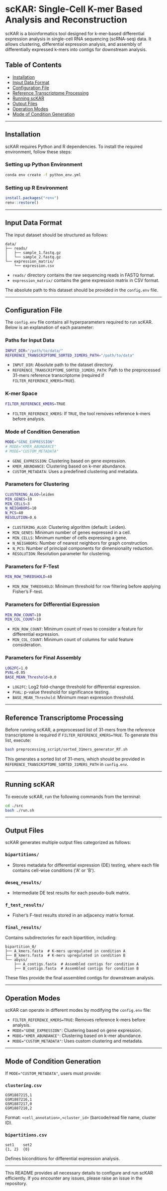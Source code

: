 # scKAR: Single-Cell K-mer Based Analysis and Reconstruction

scKAR is a bioinformatics tool designed for k-mer-based differential expression analysis in single-cell RNA sequencing (scRNA-seq) data. It allows clustering, differential expression analysis, and assembly of differentially expressed k-mers into contigs for downstream analysis.

## Table of Contents
- [Installation](#installation)
- [Input Data Format](#input-data-format)
- [Configuration File](#configuration-file)
- [Reference Transcriptome Processing](#reference-transcriptome-processing)
- [Running scKAR](#running-sckar)
- [Output Files](#output-files)
- [Operation Modes](#operation-modes)
- [Mode of Condition Generation](#mode-of-condition-generation)
  
---

## Installation

scKAR requires Python and R dependencies. To install the required environment, follow these steps:

### Setting up Python Environment
```sh
conda env create -f python_env.yml
```

### Setting up R Environment
```r
install.packages("renv")
renv::restore()
```

---

## Input Data Format

The input dataset should be structured as follows:

```
data/
├── reads/
│   ├── sample_1.fastq.gz
│   └── sample_2.fastq.gz
└── expression_matrix/
    └── expression.csv
```

- `reads/` directory contains the raw sequencing reads in FASTQ format.
- `expression_matrix/` contains the gene expression matrix in CSV format.

The absolute path to this dataset should be provided in the `config.env` file.

---

## Configuration File

The `config.env` file contains all hyperparameters required to run scKAR. Below is an explanation of each parameter:

### Paths for Input Data
```sh
INPUT_DIR="/path/to/data/"
REFERENCE_TRANSCRIPTOME_SORTED_31MERS_PATH="/path/to/data"
```
- `INPUT_DIR`: Absolute path to the dataset directory.
- `REFERENCE_TRANSCRIPTOME_SORTED_31MERS_PATH`: Path to the preprocessed 31-mers reference transcriptome (required if `FILTER_REFERENCE_KMERS=TRUE`).

### K-mer Space
```sh
FILTER_REFERENCE_KMERS=TRUE
```
- `FILTER_REFERENCE_KMERS`: If `TRUE`, the tool removes reference k-mers before analysis.

### Mode of Condition Generation
```sh
MODE="GENE_EXPRESSION"
# MODE="KMER_ABUNDANCE"
# MODE="CUSTOM_METADATA"
```
- `GENE_EXPRESSION`: Clustering based on gene expression.
- `KMER_ABUNDANCE`: Clustering based on k-mer abundance.
- `CUSTOM_METADATA`: Uses a predefined clustering and metadata.

### Parameters for Clustering
```sh
CLUSTERING_ALGO=leiden
MIN_GENES=10
MIN_CELLS=3
N_NEIGHBORS=10
N_PCS=40
RESOLUTION=0.6
```
- `CLUSTERING_ALGO`: Clustering algorithm (default: Leiden).
- `MIN_GENES`: Minimum number of genes expressed in a cell.
- `MIN_CELLS`: Minimum number of cells expressing a gene.
- `N_NEIGHBORS`: Number of nearest neighbors for graph construction.
- `N_PCS`: Number of principal components for dimensionality reduction.
- `RESOLUTION`: Resolution parameter for clustering.

### Parameters for F-Test
```sh
MIN_ROW_THREDSHOLD=40
```
- `MIN_ROW_THREDSHOLD`: Minimum threshold for row filtering before applying Fisher’s F-test.

### Parameters for Differential Expression
```sh
MIN_ROW_COUNT=10
MIN_COL_COUNT=10
```
- `MIN_ROW_COUNT`: Minimum count of rows to consider a feature for differential expression.
- `MIN_COL_COUNT`: Minimum count of columns for valid feature consideration.

### Parameters for Final Assembly
```sh
LOG2FC=1.0
PVAL=0.05
BASE_MEAN_Threshold=0.0
```
- `LOG2FC`: Log2 fold-change threshold for differential expression.
- `PVAL`: p-value threshold for significance testing.
- `BASE_MEAN_Threshold`: Minimum mean expression threshold.

---

## Reference Transcriptome Processing

Before running scKAR, a preprocessed list of 31-mers from the reference transcriptome is required if `FILTER_REFERENCE_KMERS=TRUE`. To generate this list, execute:
```sh
bash preprocessing_script/sorted_31mers_generator_RT.sh
```
This generates a sorted list of 31-mers, which should be provided in `REFERENCE_TRANSCRIPTOME_SORTED_31MERS_PATH` in `config.env`.

---

## Running scKAR

To execute scKAR, run the following commands from the terminal:
```sh
cd ./src
bash ./run.sh
```

---

## Output Files

scKAR generates multiple output files categorized as follows:

### `bipartitions/`
- Stores metadata for differential expression (DE) testing, where each file contains cell-wise conditions ('A' or 'B').

### `deseq_results/`
- Intermediate DE test results for each pseudo-bulk matrix.

### `f_test_results/`
- Fisher’s F-test results stored in an adjacency matrix format.

### `final_results/`
Contains subdirectories for each bipartition, including:
```
bipartition_0/
├── A_kmers.fasta  # K-mers upregulated in condition A
├── B_kmers.fasta  # K-mers upregulated in condition B
└── abyss/
    ├── A_contigs.fasta  # Assembled contigs for condition A
    ├── B_contigs.fasta  # Assembled contigs for condition B
```
These files provide the final assembled contigs for downstream analysis.

---

## Operation Modes

scKAR can operate in different modes by modifying the `config.env` file:

- `FILTER_REFERENCE_KMERS=TRUE`: Removes reference k-mers before analysis.
- `MODE="GENE_EXPRESSION"`: Clustering based on gene expression.
- `MODE="KMER_ABUNDANCE"`: Clustering based on k-mer abundance.
- `MODE="CUSTOM_METADATA"`: Uses custom clustering and metadata.

---

## Mode of Condition Generation

If `MODE="CUSTOM_METADATA"`, users must provide:

### `clustering.csv`
```
GSM1887215,1
GSM1887216,1
GSM1887217,0
GSM1887218,2
```
Format: `<cell_annotation>,<cluster_id>` (barcode/read file name, cluster ID).

### `bipartitions.csv`
```
set1	set2
{1, 2}	{0}
```
Defines biconditions for differential expression analysis.

---

This README provides all necessary details to configure and run scKAR efficiently. If you encounter any issues, please raise an issue in the repository.


